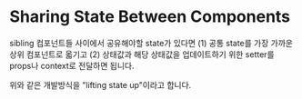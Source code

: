 # Sharing State Between Components

sibling 컴포넌트들 사이에서 공유해야할 state가 있다면 (1) 공통 state를 가장 가까운 상위 컴포넌트로 옯기고 (2) 상태값과 해당 상태값을 업데이트하기 위한 setter를 props나 context로 전달하면 됩니다.

위와 같은 개발방식을 "lifting state up"이라고 합니다.
